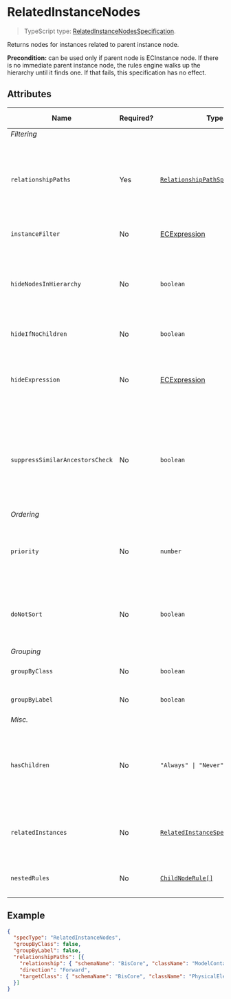 # RelatedInstanceNodes

> TypeScript type: [RelatedInstanceNodesSpecification]($presentation-common).

Returns nodes for instances related to parent instance node.

**Precondition:** can be used only if parent node is ECInstance node.
If there is no immediate parent instance node, the rules engine walks
up the hierarchy until it finds one. If that fails, this specification
has no effect.

## Attributes

| Name                            | Required? | Type                                                                                  | Default     | Meaning                                                                                                                                          | Performance Notes |
| ------------------------------- | --------- | ------------------------------------------------------------------------------------- | ----------- | ------------------------------------------------------------------------------------------------------------------------------------------------ | ----------------- |
| *Filtering*                     |
| `relationshipPaths`             | Yes       | [`RelationshipPathSpecification[]`](../Common-Rules/RelationshipPathSpecification.md) |             | List of [relationship path specifications](../Common-Rules/RelationshipPathSpecification.md) to follow when looking for related class instances. |
| `instanceFilter`                | No        | [ECExpression](./ECExpressions.md#instance-filter)                                    | `""`        | Condition for filtering instances                                                                                                                |
| `hideNodesInHierarchy`          | No        | `boolean`                                                                             | `false`     | Hide instance nodes provided by this specification and directly show their children.                                                             | Expensive         |
| `hideIfNoChildren`              | No        | `boolean`                                                                             | `false`     | Hide nodes if they don't have children.                                                                                                          | Expensive         |
| `hideExpression`                | No        | [ECExpression](./ECExpressions.md#specification)                                      | `""`        | An ECExpression that indicates whether a node should be hidden or not.                                                                           | Expensive         |
| `suppressSimilarAncestorsCheck` | No        | `boolean`                                                                             | `false`     | Suppress similar ancestor nodes' checking when creating nodes based on this specification. [See more](./InfiniteHierarchiesPrevention.md)        |
| *Ordering*                      |
| `priority`                      | No        | `number`                                                                              | `1000`      | Changes the order of specifications used to create nodes for specific branch.                                                                    |
| `doNotSort`                     | No        | `boolean`                                                                             | `false`     | Suppress default sorting of nodes returned by this specification.                                                                                | Improves          |
| *Grouping*                      |
| `groupByClass`                  | No        | `boolean`                                                                             | `true`      | Group instances by ECClass                                                                                                                       |
| `groupByLabel`                  | No        | `boolean`                                                                             | `true`      | Group instances by label                                                                                                                         | Expensive         |
| *Misc.*                         |
| `hasChildren`                   | No        | `"Always" \| "Never" \| "Unknown"`                                                    | `"Unknown"` | Tells the rules engine that nodes produced using this specification always or never have children.                                               | Improves          |
| `relatedInstances`              | No        | [`RelatedInstanceSpecification[]`](../Common-Rules/RelatedInstanceSpecification.md)   | `[]`        | Specifications of [related instances](../Common-Rules/RelatedInstanceSpecification.md) that can be used in nodes' creation.                      |
| `nestedRules`                   | No        | [`ChildNodeRule[]`](./ChildNodeRule.md)                                               | `[]`        | Specifications of [nested child node rules](./Terminology.md#nested-rules).                                                                      |

## Example

```JSON
{
  "specType": "RelatedInstanceNodes",
  "groupByClass": false,
  "groupByLabel": false,
  "relationshipPaths": [{
    "relationship": { "schemaName": "BisCore", "className": "ModelContainsElements" },
    "direction": "Forward",
    "targetClass": { "schemaName": "BisCore", "className": "PhysicalElement" }
  }]
}
```
